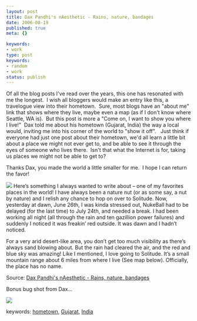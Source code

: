 ```yaml
---
layout: post
title: Dax Pandhi's nAesthetic - Rains, nature, bandages
date: 2006-08-19
published: true
meta: {}

keywords:
- work
type: post
keywords:
- random
- work
status: publish
---
```



Of all the blog posts I've read over the years, this one has resonated with me the longest.  I wish all bloggers would make an entry like this, a travelogue view into their hometown.  Sure, most blogs have an "about me" link that shows where they live, maybe even a map (as if I don't know where Seattle, WA is).  But this post is more a "Come on, I want to show you where I live!"  Dax told me about his hometown (Gujarat, India) the way a local would, inviting me into his corner of the world to "show it off".   Just think if everyone had just one post about their hometown, we'd all learn a little bit about a place we might not ever get to, and be able to see it through the eyes of someone who lives there.  Isn't that what the Internet is for, taking us places we might not be able to get to?



Thanks Dax, you made the world a little smaller for me.  I hope I can return the favor!

<!-- blockquote  -->

[![](http://www.andyeick.com/_blogMedia/DaxPandhisnAestheticRainsnaturebandages_12E76/sol5306.jpg)](http://www.nukeation.net/2006/06/27/Rains+Nature+Bandages.aspx) Here’s something I always wanted to write about – one of my favorites places in the world! I have always been a nature nut (or as some say, a nut by nature) and I relish any chance to hop on over to Solitude. Now, yesterday at dawn, June 26th, I was kinda stressed out, NukeBall had to be delayed (for the last time) to July 24th, and needed a break. I had been working all night (all through the rain and ten gazillion power failures) and suddenly I noticed it was freakin’ red outside. It was dawn and I hadn’t noticed.



For a very arid desert-like area, you don’t get too much visibility as there’s always sand blowing about. But the rain had cleared the air, and the red and blue sky was amazing! Like I mentioned, I love going to Solitude. It’s a small mountain range about 6 miles from where I live (See map below). Officially, the place has no name.

<!-- endblockquote  -->

Source: [Dax Pandhi's nAesthetic - Rains, nature, bandages](http://www.nukeation.net/2006/06/27/Rains+Nature+Bandages.aspx)



Bonus bug shot from Dax...



[![](http://www.andyeick.com/_blogMedia/DaxPandhisnAestheticRainsnaturebandages_12E76/bug.png)](http://www.andyeick.com/_blogMedia/DaxPandhisnAestheticRainsnaturebandages_12E76/bug1.png)



keywords: [hometown](http://technorati.com/tag/hometown), [Gujarat](http://technorati.com/tag/Gujarat), [India](http://technorati.com/tag/India)

